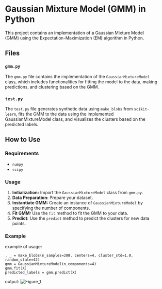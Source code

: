 # Gaussian Mixture Model (GMM) in Python

This project contains an implementation of a Gaussian Mixture Model (GMM) using the Expectation-Maximization (EM) algorithm in Python. 

## Files

### `gmm.py`

The `gmm.py` file contains the implementation of the `GaussianMixtureModel` class, which includes functionalities for fitting the model to the data, making predictions, and clustering based on the GMM.

### `test.py`

The `test.py` file generates synthetic data using `make_blobs` from `scikit-learn`, fits the GMM to the data using the implemented GaussianMixtureModel class, and visualizes the clusters based on the predicted labels.

## How to Use

### Requirements

- `numpy`
- `scipy`

### Usage

1. **Initialization:** Import the `GaussianMixtureModel` class from `gmm.py`.
2. **Data Preparation:** Prepare your dataset.
3. **Instantiate GMM:** Create an instance of `GaussianMixtureModel` by specifying the number of components.
4. **Fit GMM:** Use the `fit` method to fit the GMM to your data.
5. **Predict:** Use the `predict` method to predict the clusters for new data points.

### Example

example of usage:
```
, _ = make_blobs(n_samples=300, centers=4, cluster_std=1.0, random_state=42)
gmm = GaussianMixtureModel(n_components=4)
gmm.fit(X)
predicted_labels = gmm.predict(X)
```

output:
![Figure_1](https://github.com/yassiommi/gaussian-mixture-model/assets/46069118/3217e612-dc62-482b-9dfc-0bf6fdba5731)

